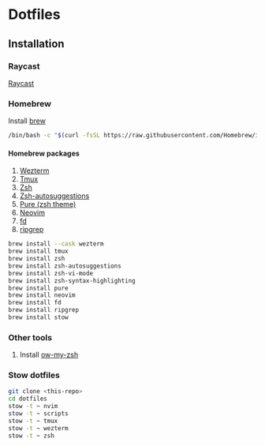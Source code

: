 # Dotfiles

## Installation

### Raycast

[Raycast](https://raycast.com/)

### Homebrew

Install [brew](https://brew.sh/)

```bash
/bin/bash -c "$(curl -fsSL https://raw.githubusercontent.com/Homebrew/install/HEAD/install.sh)"
```

#### Homebrew packages

1. [Wezterm](https://wezfurlong.org/wezterm/install/macos.html#installing-on-macos)
2. [Tmux](https://formulae.brew.sh/formula/tmux)
3. [Zsh](https://formulae.brew.sh/formula/zsh)
4. [Zsh-autosuggestions](https://github.com/zsh-users/zsh-autosuggestions/blob/master/INSTALL.md)
5. [Pure (zsh theme)](https://github.com/sindresorhus/pure)
6. [Neovim](https://github.com/neovim/neovim/blob/master/INSTALL.md)
7. [fd](https://github.com/sharkdp/fd?tab=readme-ov-file#installation)
8. [ripgrep](https://github.com/BurntSushi/ripgrep)

```bash
brew install --cask wezterm
brew install tmux
brew install zsh
brew install zsh-autosuggestions
brew install zsh-vi-mode
brew install zsh-syntax-highlighting
brew install pure
brew install neovim
brew install fd
brew install ripgrep
brew install stow
```

### Other tools

1. Install [ow-my-zsh](https://ohmyz.sh/#install)


### Stow dotfiles

```bash
git clone <this-repo>
cd dotfiles
stow -t ~ nvim
stow -t ~ scripts
stow -t ~ tmux
stow -t ~ wezterm
stow -t ~ zsh
```
